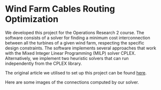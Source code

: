 # Wind Farm Cables Routing Optimization

We developed this project for the Operations Research 2 course.
The software consists of a solver for finding a minimum cost interconnection between all the turbines of a given wind farm, respecting the specific design constraints.
The software implements several approaches that work with the Mixed Integer Linear Programming (MILP) solver CPLEX.
Alternatively, we implement two heuristic solvers that can run independently from the CPLEX library.

The original article we utilised to set up this project can be found [here](https://orbit.dtu.dk/en/publications/optimizing-wind-farm-cable-routing-considering-power-losses-2).

Here are some images of the connections computed by our solver.
